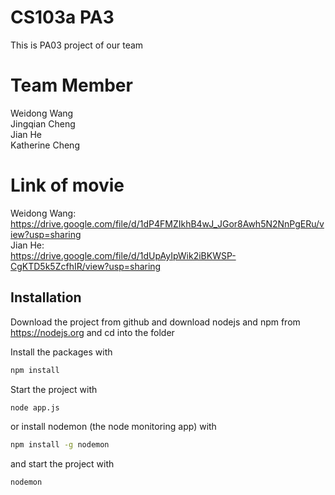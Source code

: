 # CS103a PA3

This is PA03 project of our team

# Team Member
Weidong Wang<br/>Jingqian Cheng<br/>Jian He<br/>Katherine Cheng

# Link of movie
Weidong Wang:<br/>
https://drive.google.com/file/d/1dP4FMZIkhB4wJ_JGor8Awh5N2NnPgERu/view?usp=sharing <br/>
Jian He: <br/>
https://drive.google.com/file/d/1dUpAyIpWik2iBKWSP-CgKTD5k5ZcfhIR/view?usp=sharing <br/>

## Installation
Download the project from github and download nodejs and npm from https://nodejs.org
and cd into the folder

Install the packages with
``` bash
npm install
```
Start the project with
``` bash
node app.js
```
or install nodemon (the node monitoring app) with
``` bash
npm install -g nodemon
```
and start the project with
``` bash
nodemon
```
